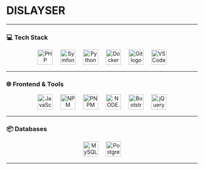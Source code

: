 # DISLAYSER

---

### **💻 Tech Stack**

<div align="center">
  <img src="https://skillicons.dev/icons?i=php" height="40" alt="PHP logo"/>
  <img width="12" />
  <img src="https://skillicons.dev/icons?i=symfony" height="40" alt="Symfony logo"/>
  <img width="12" />
  <img src="https://skillicons.dev/icons?i=py" height="40" alt="Python logo"/>
  <img width="12" />
  <img src="https://skillicons.dev/icons?i=docker" height="40" alt="Docker logo"/>
  <img width="12" />
  <img src="https://skillicons.dev/icons?i=git" height="40" alt="Git logo"/>
  <img width="12" />
  <img src="https://skillicons.dev/icons?i=vscode" height="40" alt="VS Code logo"/>
</div>

---

### **🌐 Frontend & Tools** 

<div align="center">
  <img src="https://skillicons.dev/icons?i=js" height="40" alt="JavaScript logo"/>
  <img width="12" />
  <img src="https://skillicons.dev/icons?i=npm" height="40" alt="NPM logo"/>
  <img width="12" />
  <img src="https://skillicons.dev/icons?i=pnpm" height="40" alt="PNPM logo"/>
  <img width="12" />
  <img src="https://skillicons.dev/icons?i=nodejs" height="40" alt="NODE.js logo"/>
  <img width="12" />
  <img src="https://skillicons.dev/icons?i=bootstrap" height="40" alt="Bootstrap logo"/>
  <img width="12" />
  <img src="https://skillicons.dev/icons?i=jquery" height="40" alt="jQuery logo"/>
</div>

---

### **📦 Databases** 

<div align="center">
  <img src="https://skillicons.dev/icons?i=mysql" height="40" alt="MySQL logo"/>
  <img width="12" />
  <img src="https://skillicons.dev/icons?i=postgresql" height="40" alt="PostgreSQL logo"/>
</div>

---